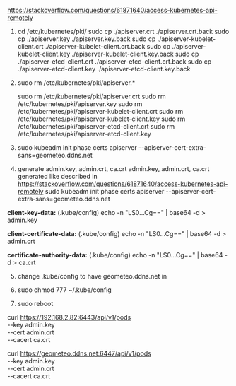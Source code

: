 https://stackoverflow.com/questions/61871640/access-kubernetes-api-remotely
1. cd /etc/kubernetes/pki/
   sudo cp ./apiserver.crt ./apiserver.crt.back
   sudo cp ./apiserver.key ./apiserver.key.back
   sudo cp ./apiserver-kubelet-client.crt ./apiserver-kubelet-client.crt.back
   sudo cp ./apiserver-kubelet-client.key ./apiserver-kubelet-client.key.back
   sudo cp ./apiserver-etcd-client.crt ./apiserver-etcd-client.crt.back
   sudo cp ./apiserver-etcd-client.key ./apiserver-etcd-client.key.back

2. sudo rm /etc/kubernetes/pki/apiserver.*
   
   sudo rm /etc/kubernetes/pki/apiserver.crt 
   sudo rm /etc/kubernetes/pki/apiserver.key
   sudo rm /etc/kubernetes/pki/apiserver-kubelet-client.crt
   sudo rm /etc/kubernetes/pki/apiserver-kubelet-client.key
   sudo rm /etc/kubernetes/pki/apiserver-etcd-client.crt
   sudo rm /etc/kubernetes/pki/apiserver-etcd-client.key
3. sudo kubeadm init phase certs apiserver --apiserver-cert-extra-sans=geometeo.ddns.net

4. generate admin.key, admin.crt, ca.crt 
admin.key, admin.crt, ca.crt generated like described in https://stackoverflow.com/questions/61871640/access-kubernetes-api-remotely
sudo kubeadm init phase certs apiserver --apiserver-cert-extra-sans=geometeo.ddns.net

**client-key-data:** (.kube/config)
echo -n "LS0...Cg==" | base64 -d > admin.key

**client-certificate-data:** (.kube/config)
echo -n "LS0...Cg==" | base64 -d > admin.crt

**certificate-authority-data:** (.kube/config)
echo -n "LS0...Cg==" | base64 -d > ca.crt

5. change .kube/config to have geometeo.ddns.net in 
6. sudo chmod 777 ~/.kube/config

7. sudo reboot

curl https://192.168.2.82:6443/api/v1/pods  \
--key admin.key \
--cert admin.crt \
--cacert ca.crt

curl https://geometeo.ddns.net:6447/api/v1/pods  \
--key admin.key \
--cert admin.crt \
--cacert ca.crt